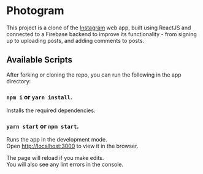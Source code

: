 # Photogram

This project is a clone of the [Instagram](https://instagram.com) web app, built using ReactJS and connected to a Firebase backend to improve its functionality - from signing up to uploading posts, and adding comments to posts.



## Available Scripts

After forking or cloning the repo, you can run the following in the app directory:

### `npm i` or `yarn install`.

Installs the required dependencies.

### `yarn start` or `npm start`.

Runs the app in the development mode.\
Open [http://localhost:3000](http://localhost:3000) to view it in the browser.

The page will reload if you make edits.\
You will also see any lint errors in the console.


